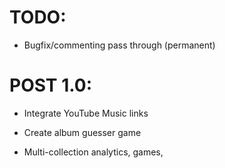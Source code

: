 # TODO:
 - Bugfix/commenting pass through (permanent)


# POST 1.0:	
 - Integrate YouTube Music links

 - Create album guesser game

 - Multi-collection analytics, games, 